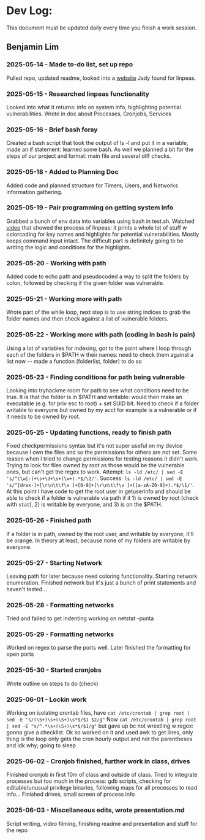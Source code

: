 # Dev Log:

This document must be updated daily every time you finish a work session.

## Benjamin Lim

### 2025-05-14 - Made to-do list, set up repo
Pulled repo, updated readme, looked into a [website](https://book.hacktricks.wiki/en/linux-hardening/privilege-escalation/index.html#useful-software) Jady found for linpeas.

### 2025-05-15 - Researched linpeas functionality
Looked into what it returns: info on system info, highlighting potential vulnerabilities.
Wrote in doc about Processes, Cronjobs, Services

### 2025-05-16 - Brief bash foray
Created a bash script that took the output of ls -l and put it in a variable, made an if statement: learned some bash. As well we planned a bit for the steps of our project and format: main file and several diff checks.

### 2025-05-18 - Added to Planning Doc
Added code and planned structure for Timers, Users, and Networks information gathering.

### 2025-05-19 - Pair programming on getting system info
Grabbed a bunch of env data into variables using bash in test.sh.
Watched [video](https://asciinema.org/a/309566) that showed the process of linpeas: it prints a whole lot of stuff w colorcoding for key names and highlights for potential vulnerabilities. Mostly keeps command input intact. The difficult part is definitely going to be writing the logic and conditions for the highlights.

### 2025-05-20 - Working with path
Added code to echo path and pseudocoded a way to split the folders by colon, followed by checking if the given folder was vulnerable.

### 2025-05-21 - Working more with path
Wrote part of the while loop, next step is to use string indices to grab the folder names and then check against a list of vulnerable folders.

### 2025-05-22 - Working more with path (coding in bash is pain)
Using a lot of variables for indexing, got to the point where I loop through each of the folders in $PATH w their names: need to check them against a list now -- made a function (folderlist, folder) to do so

### 2025-05-23 - Finding conditions for path being vulnerable
Looking into tryhackme room for path to see what conditions need to be true. It is that the folder is in $PATH and writable: would then make an executable (e.g. for priv esc to root) + set SUID bit. Need to check if a folder writable to everyone but owned by my acct for example is a vulnerable or if it needs to be owned by root.

### 2025-05-25 - Updating functions, ready to finish path
Fixed checkpermissions syntax but it's not super useful on my device because I own the files and so the permissions for others are not set. Some reason when I tried to change permissions for testing reasons it didn't work. Trying to look for files owned by root as those would be the vulnerable ones, but can't get the regex to work. Attempt: `ls -ld /etc/ | sed -E 's/^(\w|-)+\s+\d+\s+(\w+).*$/\2/'`. Success: `ls -ld /etc/ | sed -E 's/^[drwx-]+[\r\n\t\f\v ]+[0-9]+[\r\n\t\f\v ]+([a-zA-Z0-9]+).*$/\1/'`. At this point I have code to get the root user in getuserinfo and should be able to check if a folder is vulnerable via path if it 1) is owned by root (check with `stat`), 2) is writable by everyone, and 3) is on the $PATH.

### 2025-05-26 - Finished path
If a folder is in path, owned by the root user, and writable by everyone, it'll be orange. In theory at least, because none of my folders are writable by everyone.

### 2025-05-27 - Starting Network
Leaving path for later because need coloring functionality. Starting network enumeration.
Finished network but it's just a bunch of print statements and haven't tested...

### 2025-05-28 - Formatting networks
Tried and failed to get indenting working on netstat -punta

### 2025-05-29 - Formatting networks
Worked on regex to parse the ports well. Later finished the formatting for open ports

### 2025-05-30 - Started cronjobs
Wrote outline on steps to do (check)

### 2025-06-01 - Lockin work
Working on isolating crontab files, have `cat /etc/crontab | grep root | sed -E "s/(\S+)\s+(\S+)\s*$/$1 $2/g"`
Now `cat /etc/crontab | grep root | sed -E "s/^.*\s+(\S+)\s*$/$1/g"` but gave up bc not wrestling w regex: gonna give a checklist.
Ok so worked on it and used awk to get lines, only thing is the loop only gets the cron hourly output and not the parentheses and idk why; going to sleep

### 2025-06-02 - Cronjob finished, further work in class, drives
Finished cronjob in first 10m of class and outside of class.
Tried to integrate processes but too much in the process: gdb scripts, checking for editable/unusual privilege binaries, following maps for all processes to read info...
Finished drives, small screen of process info 

### 2025-06-03 - Miscellaneous edits, wrote presentation.md
Script writing, video filming, finishing readme and presentation and stuff for the repo

